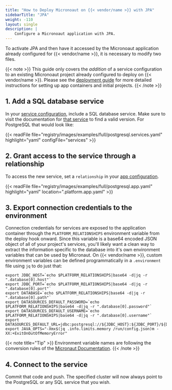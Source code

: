 ```yaml
---
title: "How to Deploy Micronoaut on {{< vendor/name >}} with JPA"
sidebarTitle: "JPA"
weight: -110
layout: single
description: |
    Configure a Micronoaut application with JPA.
---
```


To activate JPA and then have it accessed by the Micronoaut application already configured for {{< vendor/name >}}, it is necessary to modify two files.

{{< note >}}
This guide only covers the *addition* of a service configuration to an existing Micronoaut project already configured to deploy on {{< vendor/name >}}. Please see the [deployment guide](/guides/micronaut/deploy/_index.md) for more detailed instructions for setting up app containers and initial projects. 
{{< /note >}}

## 1. Add a SQL database service

In your [service configuration](../../add-services/_index.md), include a SQL database service. Make sure to visit the documentation for [that service](../../add-services/_index.md) to find a valid version. For PostgreSQL that would look like:

{{< readFile file="registry/images/examples/full/postgresql.services.yaml" highlight="yaml" configFile="services" >}}

## 2. Grant access to the service through a relationship

To access the new service, set a `relationship` in your [app configuration](../../create-apps/app-reference.md#relationships).

{{< readFile file="registry/images/examples/full/postgresql.app.yaml" highlight="yaml" location=".platform.app.yaml" >}}

## 3. Export connection credentials to the environment

Connection credentials for services are exposed to the application container through the `PLATFORM_RELATIONSHIPS` environment variable from the deploy hook onward. Since this variable is a base64 encoded JSON object of all of your project's services, you'll likely want a clean way to extract the information specific to the database into it's own environment variables that can be used by Micronaut. On {{< vendor/name >}}, custom environment variables can be defined programmatically in a `.environment` file using `jq` to do just that:

```text
export JDBC_HOST=`echo $PLATFORM_RELATIONSHIPS|base64 -d|jq -r ".database[0].host"`
export JDBC_PORT=`echo $PLATFORM_RELATIONSHIPS|base64 -d|jq -r ".database[0].port"`
export DATABASE=`echo $PLATFORM_RELATIONSHIPS|base64 -d|jq -r ".database[0].path"`
export DATASOURCES_DEFAULT_PASSWORD=`echo $PLATFORM_RELATIONSHIPS|base64 -d|jq -r ".database[0].password"`
export DATASOURCES_DEFAULT_USERNAME=`echo $PLATFORM_RELATIONSHIPS|base64 -d|jq -r ".database[0].username"`
export DATASOURCES_DEFAULT_URL=jdbc:postgresql://${JDBC_HOST}:${JDBC_PORT}/${DATABASE}
export JAVA_OPTS="-Xmx$(jq .info.limits.memory /run/config.json)m -XX:+ExitOnOutOfMemoryError"
```

{{< note title="Tip" >}}
Environment variable names are following the conversion rules of the [Micronaut Documentation](https://docs.micronaut.io/latest/guide/index.html).
{{< /note >}}

## 4. Connect to the service

Commit that code and push. The specified cluster will now always point to the PostgreSQL or any SQL service that you wish.
